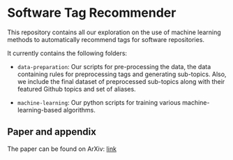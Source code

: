 # Software Tag Recommender
This repository contains all our exploration on the use of machine learning methods to automatically recommend tags for software repositories.

It currently contains the following folders:
<ul>
  <li><p><code>data-preparation</code>: Our scripts for pre-processing the data, the data containing rules for preprocessing tags and generating sub-topics. 
 Also, we include the final dataset of preprocessed sub-topics along with their featured Github topics and set of aliases.</p></li>
  <li><p><code>machine-learning</code>: Our python scripts for training various machine-learning-based algorithms.</p></li>
</ul>

## Paper and appendix
The paper can be found on ArXiv: <a href="http://add_url">link</a>
<!--<ul>
    <li>The paper can be found here: <a href="http://add_url">link</a>.</li>
    <li>The raw dataset can be found here: <a href="http://add_url">link</a>.</li>
    <li>The appendix with our full results can be found here: <a href="http://add_url">link</a>.</li>
</ul-->
